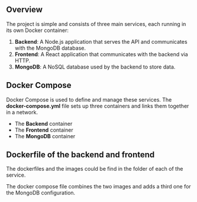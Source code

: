 
## Overview

The project is simple and consists of three main services, each running in its own Docker container:

1. **Backend**: A Node.js application that serves the API and communicates with the MongoDB database.
2. **Frontend**: A React application that communicates with the backend via HTTP.
3. **MongoDB**: A NoSQL database used by the backend to store data.

## Docker Compose

Docker Compose is used to define and manage these services. The **docker-compose.yml** file sets up three containers and links them together in a network.

- The **Backend** container 
- The **Frontend** container 
- The **MongoDB** container

## Dockerfile of the backend and frontend
The dockerfiles and the images could be find in the folder of each of the service.

The docker compose file combines the two images and adds a third one for the MongoDB configuration.

